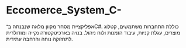 # Eccomerce_System_C-
אפליקציית מסחר מקוון מלאה שנבנתה ב־C#. כוללת התחברות משתמשים, קטלוג מוצרים, עגלת קניות, עיבוד הזמנות ולוח ניהול. בנויה בארכיטקטורה נקייה ומודולרית לתחזוקה נוחה והרחבה עתידית.
